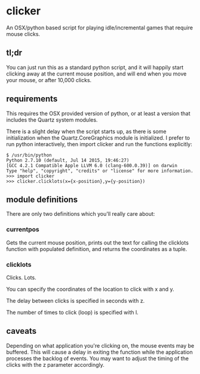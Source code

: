 # clicker

An OSX/python based script for playing idle/incremental games that
require mouse clicks.

## tl;dr

You can just run this as a standard python script, and it will
happily start clicking away at the current mouse position, and will
end when you move your mouse, or after 10,000 clicks.

## requirements

This requires the OSX provided version of python, or at least a
version that includes the Quartz system modules.

There is a slight delay when the script starts up, as there is some
initialization when the Quartz.CoreGraphics module is initialized.
I prefer to run python interactively, then import clicker and run
the functions explicitly:

```
$ /usr/bin/python
Python 2.7.10 (default, Jul 14 2015, 19:46:27)
[GCC 4.2.1 Compatible Apple LLVM 6.0 (clang-600.0.39)] on darwin
Type "help", "copyright", "credits" or "license" for more information.
>>> import clicker
>>> clicker.clicklots(x={x-position},y={y-position})
```

## module definitions

There are only two definitions which you'll really care about:

### currentpos

Gets the current mouse position, prints out the text for calling
the clicklots function with populated definition, and returns the
coordinates as a tuple.

### clicklots

Clicks.  Lots.

You can specify the coordinates of the location to click with x and y.

The delay between clicks is specified in seconds with z.

The number of times to click (loop) is specified with l.

## caveats

Depending on what application you're clicking on, the mouse events
may be buffered.  This will cause a delay in exiting the function
while the application processes the backlog of events.  You may
want to adjust the timing of the clicks with the z parameter
accordingly.
